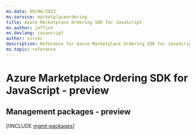 ```yaml
---
ms.data: 09/06/2022
ms.service: marketplaceordering
title: Azure Marketplace Ordering SDK for JavaScript
ms.author: jeffish
ms.devlang: javascript
author: xirzec
description: Reference for Azure Marketplace Ordering SDK for JavaScript
ms.topic: reference
---
```

# Azure Marketplace Ordering SDK for JavaScript - preview

## Management packages - preview
[!INCLUDE [mgmt-packages](marketplace-ordering-mgmt-index.md)]
